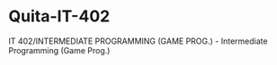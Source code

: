 # Quita-IT-402
 IT 402/INTERMEDIATE PROGRAMMING (GAME PROG.) - Intermediate Programming (Game Prog.)
